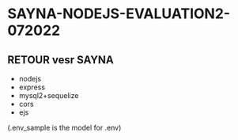 # SAYNA-NODEJS-EVALUATION2-072022
## RETOUR vesr SAYNA

* nodejs
* express
* mysql2+sequelize
* cors
* ejs

(.env_sample is the model for .env)
